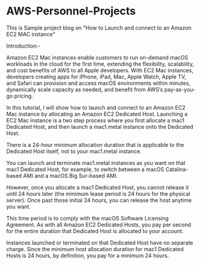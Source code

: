 # AWS-Personnel-Projects

This is Sample project blog on "How to Launch and connect to an Amazon EC2 MAC instance"

Introduction:-

Amazon EC2 Mac instances enable customers to run on-demand macOS workloads in the cloud for the first time, extending the flexibility, scalability, and cost benefits of AWS to all Apple developers. With EC2 Mac instances, developers creating apps for iPhone, iPad, Mac, Apple Watch, Apple TV, and Safari can provision and access macOS environments within minutes, dynamically scale capacity as needed, and benefit from AWS’s pay-as-you-go pricing.

In this tutorial, I will show how to launch and connect to an Amazon EC2 Mac instance by allocating an Amazon EC2 Dedicated Host. Launching a EC2 Mac instance is a two step process where you first allocate a mac1 Dedicated Host, and then launch a mac1.metal instance onto the Dedicated Host.

There is a 24-hour minimum allocation duration that is applicable to the Dedicated Host itself, not to your mac1.metal instance. 

You can launch and terminate mac1.metal instances as you want on that mac1 Dedicated Host, for example, to switch between a macOS Catalina-based AMI and a macOS Big Sur-based AMI. 

However, once you allocate a mac1 Dedicated Host, you cannot release it until 24 hours later (the minimum lease period is 24 hours for the physical server). Once past those initial 24 hours, you can release the host anytime you want. 

This time period is to comply with the macOS Software Licensing Agreement. As with all Amazon EC2 Dedicated Hosts, you pay per second for the entire duration that Dedicated Host is allocated to your account. 

Instances launched or terminated on that Dedicated Host have no separate charge. Since the minimum host allocation duration for mac1 Dedicated Hosts is 24 hours, by definition, you pay for a minimum 24 hours.
